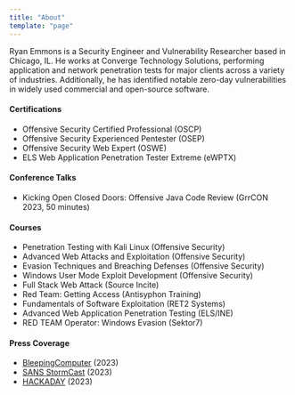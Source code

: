 ```yaml
---
title: "About"
template: "page"
---
```


Ryan Emmons is a Security Engineer and Vulnerability Researcher based in Chicago, IL. He works at Converge Technology Solutions, performing application and network penetration tests for major clients across a variety of industries. Additionally, he has identified notable zero-day vulnerabilities in widely used commercial and open-source software.

#### Certifications ####
 - Offensive Security Certified Professional (OSCP)
 - Offensive Security Experienced Pentester (OSEP)
 - Offensive Security Web Expert (OSWE)
 - ELS Web Application Penetration Tester Extreme (eWPTX)
#### Conference Talks ####
 - Kicking Open Closed Doors: Offensive Java Code Review (GrrCON 2023, 50 minutes)
#### Courses ####
 - Penetration Testing with Kali Linux (Offensive Security)
 - Advanced Web Attacks and Exploitation (Offensive Security)
 - Evasion Techniques and Breaching Defenses (Offensive Security)
 - Windows User Mode Exploit Development (Offensive Security)
 - Full Stack Web Attack (Source Incite)
 - Red Team: Getting Access (Antisyphon Training)
 - Fundamentals of Software Exploitation (RET2 Systems)
 - Advanced Web Application Penetration Testing (ELS/INE)
 - RED TEAM Operator: Windows Evasion (Sektor7)
#### Press Coverage ####
 - [BleepingComputer](https://www.bleepingcomputer.com/news/security/exploit-for-crushftp-rce-chain-released-patch-now/) (2023)
 - [SANS StormCast](https://isc.sans.edu/podcastdetail/8750) (2023)
 - [HACKADAY](https://hackaday.com/2023/11/17/this-week-in-security-ssh-ftp-and-reptar/) (2023)

